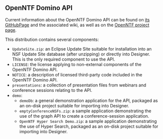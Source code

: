 OpenNTF Domino API
------------------

Current information about the OpenNTF Domino API can be found on [its GitHubPage](https://github.com/OpenNTF/org.openntf.domino) and the associated wiki, as well as on the [OpenNTF project page](http://www.openntf.org/main.nsf/project.xsp?r=project/OpenNTF%20Domino%20API).

This distribution contains several components:

 * `UpdateSite.zip`: an Eclipse Update Site suitable for installation into an NSF Update Site database (after unzipping) or directly into Designer. This is the only required component to use the API.
 * `LICENSE`: the license applying to non-external components of the OpenNTF Domino API.
 * `NOTICE`: a description of licensed third-party code included in the OpenNTF Domino API.
 * `presentations`: a collection of presentation files from webinars and conference sessions relating to the API.
 * `demo`:
   * `demoDb`: a general demonstration application for the API, packaged as an on-disk project suitable for importing into Designer.
   * `emptyConferenceNSFs.zip`: a sample application demonstrating the use of the graph API to create a conference-session application.
   * `OpenNTF Hyper Search Demo.zip`: a sample application demonstrating the use of Hyper Search, packaged as an on-disk project suitable for importing into Designer.